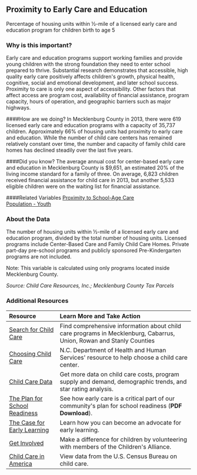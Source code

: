## Proximity to Early Care and Education
Percentage of housing units within &#189;-mile of a licensed early care and education program for children birth to age 5

### Why is this important?
Early care and education programs support working families and provide young children with the strong foundation they need to enter school prepared to thrive. Substantial research demonstrates that accessible, high quality early care positively affects children's growth, physical health, cognitive, social and emotional development, and later school success. Proximity to care is only one aspect of accessibility. Other factors that affect access are program cost, availability of financial assistance, program capacity, hours of operation, and geographic barriers such as major highways.

####How are we doing?
In Mecklenburg County in 2013, there were 619 licensed early care and education programs with a capacity of 35,737 children. Approximately 66% of housing units had proximity to early care and education. While the number of child care centers has remained relatively constant over time, the number and capacity of family child care homes has declined steadily over the last five years.

####Did you know?
The average annual cost for center-based early care and education in Mecklenburg County is $9,651, an estimated 20% of the living income standard for a family of three. On average, 6,823 children received financial assistance for child care in 2013, but another 5,533 eligible children were on the waiting list for financial assistance.

####Related Variables
<a href="javascript:void(0)" onclick="model.metricId = 'm22'">Proximity to School-Age Care</a>  
<a href="javascript:void(0)" onclick="model.metricId = 'm12'">Population - Youth</a>  

### About the Data
The number of housing units within &#189;-mile of a licensed early care and education program, divided by the total number of housing units. Licensed programs include Center-Based Care and Family Child Care Homes. Private part-day pre-school programs and publicly sponsored Pre-Kindergarten programs are not included. 

Note: This variable is calculated using only programs located inside Mecklenburg County.

_Source: Child Care Resources, Inc.; Mecklenburg County Tax Parcels_

### Additional Resources
|Resource | Learn More and Take Action |
|:--- | :--- |
|[Search for Child Care](http://www.childcareresourcesinc.org/parents-families/search-for-child-care/)| Find comprehensive information about child care programs in Mecklenburg, Cabarrus, Union, Rowan and Stanly Counties
|[Choosing Child Care](http://ncchildcare.nc.gov/parents/pr_sn2_ov.asp)| N.C. Department of Health and Human Services' resource to help choose a child care center.
|[Child Care Data](http://www.childcareresourcesinc.org/publications-and-multimedia/data-reports/)|Get more data on child care costs, program supply and demand, demographic trends, and star rating analysis.
|[The Plan for School Readiness](http://cfcrights.org/wp-content/uploads/2011/01/LKC-School-Readiness-Plan-without-Appendix.pdf)|See how early care is a critical part of our community's plan for school readiness (**PDF Download**).
|[The Case for Early Learning](http://cfcrights.org/wp-content/uploads/2011/10/2014-Early-Learning-Flyer.pdf)|Learn how you can become an advocate for early learning.
|[Get Involved](http://www.thechildrensalliance.org/community/volunteer.html)|Make a difference for children by volunteering with members of the Children's Alliance.
|[Child Care in America](http://www.census.gov/library/infographics/child_care.html)| View data from the U.S. Census Bureau on child care.
